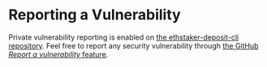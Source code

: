 # Reporting a Vulnerability

Private vulnerability reporting is enabled on [the ethstaker-deposit-cli repository](https://github.com/eth-educators/ethstaker-deposit-cli). Feel free to report any security vulnerability through [the GitHub *Report a vulnerability* feature](https://docs.github.com/en/code-security/security-advisories/guidance-on-reporting-and-writing-information-about-vulnerabilities/privately-reporting-a-security-vulnerability#privately-reporting-a-security-vulnerability).
